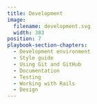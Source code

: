 ```yaml
---
title: Development
image:
  filename: development.svg
  width: 383
position: 7
playbook-section-chapters:
  - Development environment
  - Style guide
  - Using Git and GitHub
  - Documentation
  - Testing
  - Working with Rails
  - Design
---
```

